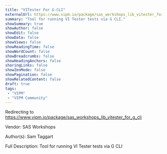 ```yaml
---
title: "VITester For G-CLI"
externalUrl: https://www.vipm.io/package/sas_workshops_lib_vitester_for_g_cli
summary: "Tool for running VI Tester tests via G CLI."
showSummary: true
showAuthor: false
showEdit: false
showData: false
showViews: false
showReadingTime: false
showWordCount: false
showBreadcrumbs: false
showHeadingAnchors: false
sharingLinks: false
showZenMode: false
showPagination: false
showRelatedContent: false
draft: true
tags:
 - "VIPM"
 - "VIPM Community"
---
```


Redirecting to https://www.vipm.io/package/sas_workshops_lib_vitester_for_g_cli

Vendor: SAS Workshops

Author(s): Sam Taggart
 
Full Description:
Tool for running VI Tester tests via G CLI
